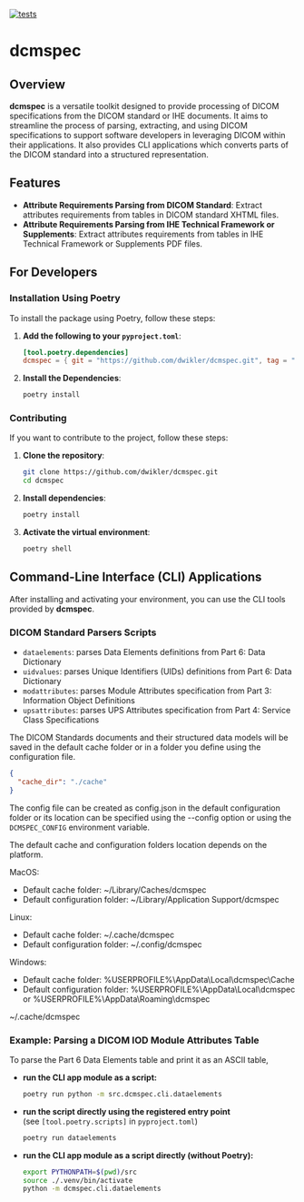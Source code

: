 [![tests](https://github.com/dwikler/dcmspec/actions/workflows/test.yml/badge.svg)](https://github.com/dwikler/dcmspec/actions/workflows/test.yml)

# dcmspec

## Overview

**dcmspec** is a versatile toolkit designed to provide processing of DICOM specifications from the DICOM standard or IHE documents. It aims to streamline the process of parsing, extracting, and using DICOM specifications to support software developers in leveraging DICOM within their applications. It also provides CLI applications which converts parts of the DICOM standard into a structured representation.

## Features

- **Attribute Requirements Parsing from DICOM Standard**: Extract attributes requirements from tables in DICOM standard XHTML files.
- **Attribute Requirements Parsing from IHE Technical Framework or Supplements**: Extract attributes requirements from tables in IHE Technical Framework or Supplements PDF files.

## For Developers

### Installation Using Poetry

To install the package using Poetry, follow these steps:

1. **Add the following to your `pyproject.toml`**:

   ```toml
   [tool.poetry.dependencies]
   dcmspec = { git = "https://github.com/dwikler/dcmspec.git", tag = "v0.1.0" }
   ```

2. **Install the Dependencies**:
   ```bash
   poetry install
   ```

### Contributing

If you want to contribute to the project, follow these steps:

1. **Clone the repository**:

   ```bash
   git clone https://github.com/dwikler/dcmspec.git
   cd dcmspec
   ```

2. **Install dependencies**:

   ```bash
   poetry install
   ```

3. **Activate the virtual environment**:
   ```bash
   poetry shell
   ```

## Command-Line Interface (CLI) Applications

After installing and activating your environment, you can use the CLI tools provided by **dcmspec**.

### DICOM Standard Parsers Scripts

- `dataelements`: parses Data Elements definitions from Part 6: Data Dictionary
- `uidvalues`: parses Unique Identifiers (UIDs) definitions from Part 6: Data Dictionary
- `modattributes`: parses Module Attributes specification from Part 3: Information Object Definitions
- `upsattributes`: parses UPS Attributes specification from Part 4: Service Class Specifications

The DICOM Standards documents and their structured data models will be saved in the default cache folder or in a folder you define using the configuration file.

```json
{
  "cache_dir": "./cache"
}
```

The config file can be created as config.json in the default configuration folder or its location can be specified using the --config option or using the `DCMSPEC_CONFIG` environment variable.

The default cache and configuration folders location depends on the platform.

MacOS:

- Default cache folder: ~/Library/Caches/dcmspec
- Default configuration folder: ~/Library/Application Support/dcmspec

Linux:

- Default cache folder: ~/.cache/dcmspec
- Default configuration folder: ~/.config/dcmspec

Windows:

- Default cache folder: %USERPROFILE%\AppData\Local\dcmspec\Cache
- Default configuration folder: %USERPROFILE%\AppData\Local\dcmspec or %USERPROFILE%\AppData\Roaming\dcmspec

~/.cache/dcmspec

### Example: Parsing a DICOM IOD Module Attributes Table

To parse the Part 6 Data Elements table and print it as an ASCII table,

- **run the CLI app module as a script:**

  ```bash
  poetry run python -m src.dcmspec.cli.dataelements
  ```

- **run the script directly using the registered entry point**  
  (see `[tool.poetry.scripts]` in `pyproject.toml`)

  ```bash
  poetry run dataelements
  ```

- **run the CLI app module as a script directly (without Poetry):**

  ```bash
  export PYTHONPATH=$(pwd)/src
  source ./.venv/bin/activate
  python -m dcmspec.cli.dataelements
  ```
